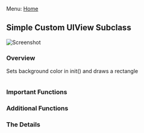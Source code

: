 Menu: [Home](../../README.md)

## Simple Custom UIView Subclass

![Screenshot](screenshot-small.png)

### Overview

Sets background color in init() and draws a rectangle

```swift

```

### Important Functions


### Additional Functions


### The Details
